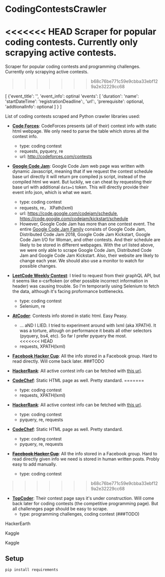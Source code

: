 # CodingContestsCrawler
<<<<<<< HEAD
Scraper for popular coding contests. Currently only scrapying active contests. 
=======
Scraper for popular coding contests and programming challenges. Currently only scrapying active contests. 
>>>>>>> b68c76be771c59e9cbba33ebf129a2e32229cc68

[
	{'event_title': '', 
	 'event_info': optinal
	 'events': [
		 'duration': 
		 'name': 
		 'startDateTime':
		 'registrationDeadline':,
		 'url':,
		 'prerequisite': optional,
		 'addtionalInfo': optional
	 ]
	}
]

List of coding contests scraped and Python crawler libraries used:
* __[Code Forces](http://codeforces.com/contests)__: CodeForces presents (all of their) contest info with static html webpage. We only need to parse the table which stores all the contest info. 
  * type: coding contest
  * requests, pyquery, re
  * url: http://codeforces.com/contests

* __[Google Code Jam](https://code.google.com/codejam/)__: Google Code Jam web page was written with dynamic Javascript, meaning that if we request the contest schedule base url directly it will return pre compiled js script, instead of the compiled html we want. But luckily, we can cheat by requesting their base url with additional `data=1` token. This will directly provide their event info json, which is what we want. 
  * type: coding contest
  * requests, re， XPath(lxml)
  * url: https://code.google.com/codejam/schedule, https://code.google.com/codejam/kickstart/schedule
  * However, Google Code Jam has more than one contest event. The entire [Google Code Jam Family](https://code.google.com/codejam/past-contests) consists of Google Code Jam, Distributed Code Jam 2018, Google Code Jam Kickstart, Google Code Jam I/O for Woman, and other contests. And their schedule are likely to be stored in different webpages. With the url listed above, we were only able to scrape Google Code Jam, Distributed Code Jam and Google Code Jam Kickstart. Also, their website are likely to change each year. We should also use a monitor to watch for possible changes. 

* __[LeetCode Weekly Contest](https://leetcode.com/contest/)__: I tried to request from their graphQL API, but it seems like x-csrftoken (or other possible incorrect information in header) was causing trouble. So I'm temporarily using Selenium to fetch the data, although it's facing proformance bottlenecks.
  * type: coding contest
  * Selenium, re

* __[AtCoder](https://atcoder.jp/contest)__: Contests info stored in static html. Easy Peasy. 
  * ... aND I LIED. I tried to experiment around with lxml (aka XPATH). It was a torture, altough on performance it beats all other selectors (pyquery, bs4, etc). So far I prefer pyquery the most.  
<<<<<<< HEAD
  * requests, XPATH(lxml)

* __[Facebook Hacker Cup](https://www.facebook.com/hackercup)__: All the info stored in a Facebook group. Hard to read directly. Will come back later. ###TODO

* __[HackerRank](https://www.hackerrank.com/contests)__: All active contest info can be fetched with [this url](https://www.hackerrank.com/rest/contests/upcoming?offset=0&limit=10&contest_slug=active). 

* __[CodeChef](https://www.codechef.com/contests)__: Static HTML page as well. Pretty standard. 
=======
  * type: coding contest
  * requests, XPATH(lxml)

* __[HackerRank](https://www.hackerrank.com/contests)__: All active contest info can be fetched with [this url](https://www.hackerrank.com/rest/contests/upcoming?offset=0&limit=10&contest_slug=active). 
  * type: coding contest
  * pyquery, re, requests 

* __[CodeChef](https://www.codechef.com/contests)__: Static HTML page as well. Pretty standard.
  * type: coding contest
  * pyquery, re, requests 

* <s>__[Facebook Hacker Cup](https://www.facebook.com/hackercup)__</s>: All the info stored in a Facebook group. Hard to read directly given info we need is stored in human written posts. Probly easy to add manually. 
  * type: coding contest
>>>>>>> b68c76be771c59e9cbba33ebf129a2e32229cc68

* __[TopCoder](https://www.topcoder.com/community/competitive-programming/)__: Their contest page says it's under construction. Will come back later for coding contests (the competitive programming page). But all challeneges page should be easy to scrape. 
  * type: programming challenges, coding contest (###TODO)

HackerEarth

Kaggle 

Kaggle 

## Setup
```
pip install requirements
```